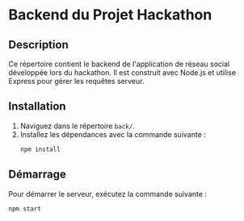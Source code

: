 # Backend du Projet Hackathon

## Description

Ce répertoire contient le backend de l'application de réseau social développée lors du hackathon. Il est construit avec Node.js et utilise Express pour gérer les requêtes serveur.

## Installation

1. Naviguez dans le répertoire `back/`.
2. Installez les dépendances avec la commande suivante :
   ```bash
   npm install
   ```

## Démarrage

Pour démarrer le serveur, exécutez la commande suivante :
```bash
npm start
```